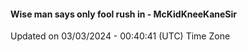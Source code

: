 #### Wise man says only fool rush in - McKidKneeKaneSir
Updated on 03/03/2024 - 00:40:41 (UTC) Time Zone
